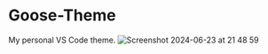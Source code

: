 # Goose-Theme
My personal VS Code theme.
![Screenshot 2024-06-23 at 21 48 59](https://github.com/Sir-Goose/Goose-Theme/assets/66563291/317e139b-1bd2-4d9a-9c6d-60234cbb382a)
